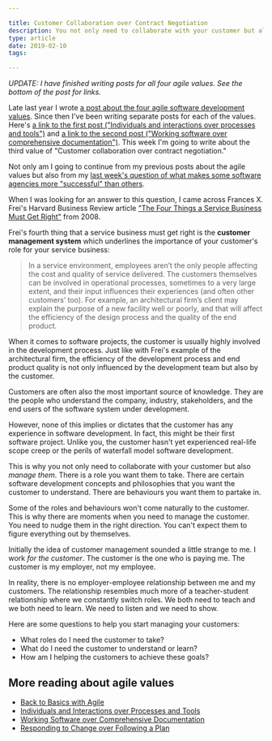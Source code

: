```yaml
---

title: Customer Collaboration over Contract Negotiation
description: You not only need to collaborate with your customer but also manage them
type: article
date: 2019-02-10
tags:

---
```


*UPDATE: I have finished writing posts for all four agile values. See the bottom of the post for links.*

Late last year I wrote [a post about the four agile software development values](http://www.flashover.blog/posts/back-to-basics-with-agile/). Since then I've been writing separate posts for each of the values. Here's [a link to the first post ("Individuals and interactions over processes and tools")](http://www.flashover.blog/posts/individuals-and-interactions-over-processes-and-tools/) and [a link to the second post ("Working software over comprehensive documentation")](http://www.flashover.blog/posts/working-software-over-comprehensive-documentation/). This week I'm going to write about the third value of "Customer collaboration over contract negotiation."

Not only am I going to continue from my previous posts about the agile values but also from my [last week's question of what makes some software agencies more "successful" than others](http://www.flashover.blog/posts/handbook-for-strategic-challenges/).

When I was looking for an answer to this question, I came across Frances X. Frei's Harvard Business Review article ["The Four Things a Service Business Must Get Right"](https://hbr.org/2008/04/the-four-things-a-service-business-must-get-right) from 2008.

Frei's fourth thing that a service business must get right is the **customer management system** which underlines the importance of your customer's role for your service business:

> In a service environment, employees aren’t the only people affecting the cost and quality of service delivered. The customers themselves can be involved in operational processes, sometimes to a very large extent, and their input influences their experiences (and often other customers’ too). For example, an architectural firm’s client may explain the purpose of a new facility well or poorly, and that will affect the efficiency of the design process and the quality of the end product.

When it comes to software projects, the customer is usually highly involved in the development process. Just like with Frei's example of the architectural firm, the efficiency of the development process and end product quality is not only influenced by the development team but also by the customer.

Customers are often also the most important source of knowledge. They are the people who understand the company, industry, stakeholders, and the end users of the software system under development.

However, none of this implies or dictates that the customer has any experience in software development. In fact, this might be their first software project. Unlike you, the customer hasn't yet experienced real-life scope creep or the perils of waterfall model software development.

This is why you not only need to collaborate with your customer but also *manage them*. There is a role you want them to take. There are certain software development concepts and philosophies that you want the customer to understand. There are behaviours you want them to partake in.

Some of the roles and behaviours won't come naturally to the customer. This is why there are moments when you need to manage the customer. You need to nudge them in the right direction. You can't expect them to figure everything out by themselves.

Initially the idea of customer management sounded a little strange to me. I work *for the customer*. The customer is the one who is paying me. The customer is my employer, not my employee.

In reality, there is no employer-employee relationship between me and my customers. The relationship resembles much more of a teacher-student relationship where we constantly switch roles. We both need to teach and we both need to learn. We need to listen and we need to show.

Here are some questions to help you start managing your customers:

* What roles do I need the customer to take?
* What do I need the customer to understand or learn?
* How am I helping the customers to achieve these goals?

## More reading about agile values

* [Back to Basics with Agile](/posts/back-to-basics-with-agile/)
* [Individuals and Interactions over Processes and Tools](/posts/individuals-and-interactions-over-processes-and-tools/)
* [Working Software over Comprehensive Documentation](/posts/working-software-over-comprehensive-documentation/)
* [Responding to Change over Following a Plan](/posts/responding-to-change-over-following-a-plan/)
